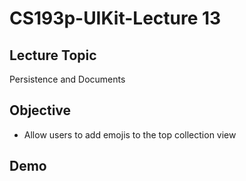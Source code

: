 #  CS193p-UIKit-Lecture 13

## Lecture Topic
Persistence and Documents

## Objective 
- Allow users to add emojis to the top collection view

## Demo
